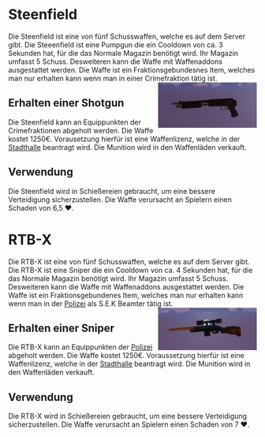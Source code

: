 # Steenfield
Die Steenfield ist eine von fünf Schusswaffen, welche es auf dem Server gibt. Die Steeenfield ist eine Pumpgun die ein Cooldown von ca. 3 Sekunden hat, für die das Normale Magazin benötigt wird. Ihr Magazin umfasst 5 Schuss. Desweiteren kann die Waffe mit Waffenaddons ausgestattet werden. Die Waffe ist ein Fraktionsgebundesnes Item, welches man nur erhalten kann wenn man in einer Crimefraktion tätig ist. <img align="right" width="200" eight="150" src="../../../../assets/image/items/weapons/Pumpgun.png"> 

## Erhalten einer Shotgun
Die Steenfield kann an Equippunkten der Crimefraktionen abgeholt werden. Die Waffe kostet 1250€. Vorausetzung hierfür ist eine Waffenlizenz, welche in der [Stadthalle](../../pages/gebäude/stadthalle.md) beantragt wird. Die Munition wird in den Waffenläden verkauft.

## Verwendung
Die Steenfield wird in Schießereien gebraucht, um eine bessere Verteidigung sicherzustellen. Die Waffe verursacht an Spielern einen Schaden von 6,5 ❤️.



# RTB-X
Die RTB-X ist eine von fünf Schusswaffen, welche es auf dem Server gibt.
Die RTB-X ist eine Sniper die ein Cooldown von ca. 4 Sekunden hat, für die das Normale Magazin benötigt wird. Ihr Magazin umfasst 5 Schuss. Desweiteren kann die Waffe mit Waffenaddons ausgestattet werden. Die Waffe ist ein Fraktionsgebundenes Item, welches man nur erhalten kann wenn man in der [Polizei](../../fraktionen/polizei.md) als S.E.K Beamter tätig ist. <img align="right" width="200" eight="150" src="../../../../assets/image/items/weapons/Sniper.png"> 

## Erhalten einer Sniper
Die RTB-X kann an Equippunkten der [Polizei](../../fraktionen/polizei.md) abgeholt werden. Die Waffe kostet 1250€. Voraussetzung hierfür ist eine Waffenlizenz, welche in der [Stadthalle](../../pages/gebäude/stadthalle.md) beantragt wird.
Die Munition wird in den Waffenläden verkauft.

## Verwendung
Die RTB-X wird in Schießereien gebraucht, um eine bessere Verteidigung sicherzustellen. Die Waffe verursacht an Spielern einen Schaden von 7 ❤️.
